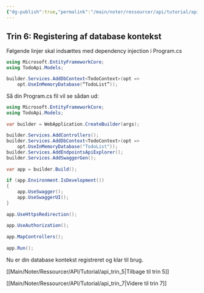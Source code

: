 ```yaml
---
{"dg-publish":true,"permalink":"/main/noter/ressourcer/api/tutorial/api-trin-6/","title":"Trin 6","tags":["ressource","API","Web Api","Tutorial"],"created":"2024-08-20T08:58:49.207+02:00"}
---
```



## Trin 6: Registering af database kontekst

Følgende linjer skal indsættes med dependency injection i Program.cs

```csharp
using Microsoft.EntityFrameworkCore;
using TodoApi.Models;

builder.Services.AddDbContext<TodoContext>(opt =>
    opt.UseInMemoryDatabase(“TodoList”)); 
```

Så din Program.cs fil vil se sådan ud:

```csharp
using Microsoft.EntityFrameworkCore;
using TodoApi.Models;
 
var builder = WebApplication.CreateBuilder(args);
 
builder.Services.AddControllers();
builder.Services.AddDbContext<TodoContext>(opt =>
    opt.UseInMemoryDatabase("TodoList"));
builder.Services.AddEndpointsApiExplorer();
builder.Services.AddSwaggerGen();
 
var app = builder.Build();
 
if (app.Environment.IsDevelopment())
{
    app.UseSwagger();
    app.UseSwaggerUI();
}
 
app.UseHttpsRedirection();
 
app.UseAuthorization();
 
app.MapControllers();
 
app.Run();
```

Nu er din database kontekst registreret og klar til brug.

[[Main/Noter/Ressourcer/API/Tutorial/api_trin_5\|Tilbage til trin 5]]

[[Main/Noter/Ressourcer/API/Tutorial/api_trin_7\|Videre til trin 7]]
